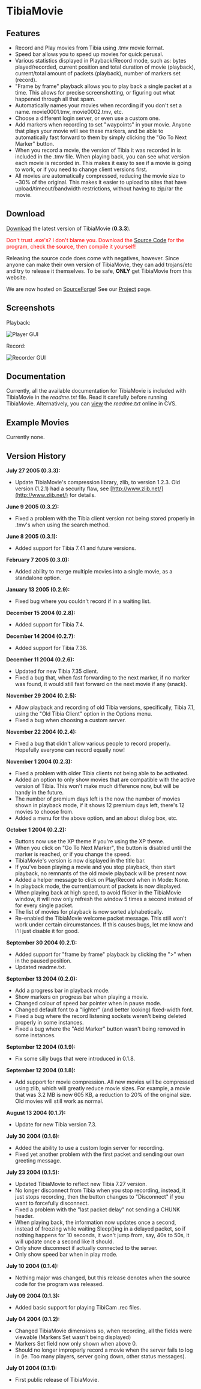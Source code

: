 # TibiaMovie

## Features

- Record and Play movies from Tibia using .tmv movie format.
- Speed bar allows you to speed up movies for quick perusal.
- Various statistics displayed in Playback/Record mode, such as: bytes played/recorded, current position and total duration of movie (playback), current/total amount of packets (playback), number of markers set (record).
- "Frame by frame" playback allows you to play back a single packet at a time. This allows for precise screenshotting, or figuring out what happened through all that spam.
- Automatically names your movies when recording if you don't set a name. movie0001.tmv, movie0002.tmv, etc.
- Choose a different login server, or even use a custom one.
- Add markers when recording to set "waypoints" in your movie. Anyone that plays your movie will see these markers, and be able to automatically fast forward to them by simply clicking the "Go To Next Marker" button.
- When you record a movie, the version of Tibia it was recorded in is included in the .tmv file. When playing back, you can see what version each movie is recorded in. This makes it easy to see if a movie is going to work, or if you need to change client versions first.
- All movies are automatically compressed, reducing the movie size to ~30% of the original. This makes it easier to upload to sites that have upload/timeout/bandwidth restrictions, without having to zip/rar the movie.

## Download

[Download](http://prdownloads.sourceforge.net/tibiamovie/TibiaMovie-0.3.3.exe?download) the latest version of TibiaMovie (**0.3.3**).

<font color="red">Don't trust .exe's? I don't blame you. Download the [Source Code](http://prdownloads.sourceforge.net/tibiamovie/TibiaMovie-0.3.3-src.zip?download) for the program, check the source, then compile it yourself!</font>

Releasing the source code does come with negatives, however. Since anyone can make their own version of TibiaMovie, they can add trojans/etc and try to release it themselves. To be safe, **ONLY** get TibiaMovie from this website.

We are now hosted on [SourceForge](http://sourceforge.net/)! See our [Project](http://sourceforge.net/projects/tibiamovie/) page.

## Screenshots

Playback:

![Player GUI](tibiamovie-play.png)

Record:

![Recorder GUI](tibiamovie-record.png)

## Documentation

Currently, all the available documentation for TibiaMovie is included with TibiaMovie in the _readme.txt_ file. Read it carefully before running TibiaMovie. Alternatively, you can [view](http://cvs.sourceforge.net/viewcvs.py/*checkout*/tibiamovie/tibiamovie/readme.txt?rev=1.22) the _readme.txt_ online in CVS.

## Example Movies

Currently none.

## Version History

**July 27 2005 (0.3.3):**
- Update TibiaMovie's compression library, zlib, to version 1.2.3\. Old version (1.2.1) had a security flaw, see [http://www.zlib.net/](http://www.zlib.net/) for details.

**June 9 2005 (0.3.2):**
- Fixed a problem with the Tibia client version not being stored properly in .tmv's when using the search method.

**June 8 2005 (0.3.1):**
- Added support for Tibia 7.41 and future versions.

**February 7 2005 (0.3.0):**
- Added ability to merge multiple movies into a single movie, as a standalone option.

**January 13 2005 (0.2.9):**
- Fixed bug where you couldn't record if in a waiting list.

**December 15 2004 (0.2.8):**
- Added support for Tibia 7.4.

**December 14 2004 (0.2.7):**
- Added support for Tibia 7.36.

**December 11 2004 (0.2.6):**
- Updated for new Tibia 7.35 client.
- Fixed a bug that, when fast forwarding to the next marker, if no marker was found, it would still fast forward on the next movie if any (snack).

**November 29 2004 (0.2.5):**
- Allow playback and recording of old Tibia versions, specifically, Tibia 7.1, using the "Old Tibia Client" option in the Options menu.
- Fixed a bug when choosing a custom server.

**November 22 2004 (0.2.4):**
- Fixed a bug that didn't allow various people to record properly. Hopefully everyone can record equally now!

**November 1 2004 (0.2.3):**
- Fixed a problem with older Tibia clients not being able to be activated.
- Added an option to only show movies that are compatible with the active version of Tibia. This won't make much difference now, but will be handy in the future.
- The number of premium days left is the now the number of movies shown in playback mode, if it shows 12 premium days left, there's 12 movies to choose from.
- Added a menu for the above option, and an about dialog box, etc.

**October 1 2004 (0.2.2):**
- Buttons now use the XP theme if you're using the XP theme.
- When you click on "Go To Next Marker", the button is disabled until the marker is reached, or if you change the speed.
- TibiaMovie's version is now displayed in the title bar.
- If you've been playing a movie and you stop playback, then start playback, no remnants of the old movie playback will be present now.
- Added a helper message to click on Play/Record when in Mode: None.
- In playback mode, the current/amount of packets is now displayed.
- When playing back at high speed, to avoid flicker in the TibiaMovie window, it will now only refresh the window 5 times a second instead of for every single packet.
- The list of movies for playback is now sorted alphabetically.
- Re-enabled the TibiaMovie welcome packet message. This still won't work under certain circumstances. If this causes bugs, let me know and I'll just disable it for good.

**September 30 2004 (0.2.1):**
- Added support for "frame by frame" playback by clicking the ">" when in the paused position.
- Updated readme.txt.

**September 13 2004 (0.2.0):**
- Add a progress bar in playback mode.
- Show markers on progress bar when playing a movie.
- Changed colour of speed bar pointer when in pause mode.
- Changed default font to a "lighter" (and better looking) fixed-width font.
- Fixed a bug where the record listening sockets weren't being deleted properly in some instances.
- Fixed a bug where the "Add Marker" button wasn't being removed in some instances.

**September 12 2004 (0.1.9):**
- Fix some silly bugs that were introduced in 0.1.8.

**September 12 2004 (0.1.8):**
- Add support for movie compression. All new movies will be compressed using zlib, which will greatly reduce movie sizes. For example, a movie that was 3.2 MB is now 605 KB, a reduction to 20% of the original size. Old movies will still work as normal.

**August 13 2004 (0.1.7):**
- Update for new Tibia version 7.3.

**July 30 2004 (0.1.6):**
- Added the ability to use a custom login server for recording.
- Fixed yet another problem with the first packet and sending our own greeting message.

**July 23 2004 (0.1.5):**
- Updated TibiaMovie to reflect new Tibia 7.27 version.
- No longer disconnect from Tibia when you stop recording, instead, it just stops recording, then the button changes to "Disconnect" if you want to forcefully disconnect.
- Fixed a problem with the "last packet delay" not sending a CHUNK header.
- When playing back, the information now updates once a second, instead of freezing while waiting Sleep()ing in a delayed packet, so if nothing happens for 10 seconds, it won't jump from, say, 40s to 50s, it will update once a second like it should.
- Only show disconnect if actually connected to the server.
- Only show speed bar when in play mode.

**July 10 2004 (0.1.4):**
- Nothing major was changed, but this release denotes when the source code for the program was released.

**July 09 2004 (0.1.3):**
- Added basic support for playing TibiCam .rec files.

**July 04 2004 (0.1.2):**
- Changed TibiaMovie dimensions so, when recording, all the fields were viewable (Markers Set wasn't being displayed)
- Markers Set field now only shown when above 0.
- Should no longer improperly record a movie when the server fails to log in (ie. Too many players, server going down, other status messages).

**July 01 2004 (0.1.1):**
- First public release of TibiaMovie.
